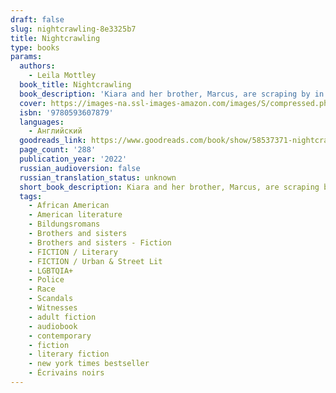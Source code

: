 ```yaml
---
draft: false
slug: nightcrawling-8e3325b7
title: Nightcrawling
type: books
params:
  authors:
    - Leila Mottley
  book_title: Nightcrawling
  book_description: 'Kiara and her brother, Marcus, are scraping by in an East Oakland apartment complex optimistically called the Regal-Hi. Both have dropped out of high school, their family fractured by death and prison. But while Marcus clings to his dream of rap stardom, Kiara hunts for work to pay their rent--which has more than doubled--and to keep the nine-year-old boy next door, abandoned by his mother, safe and fed.One night, what begins as a drunken misunderstanding with a stranger turns into the job Kiara never imagined wanting but now desperately needs: nightcrawling. Her world breaks open even further when her name surfaces in an investigation that exposes her as a key witness in a massive scandal within the Oakland Police Department.'
  cover: https://images-na.ssl-images-amazon.com/images/S/compressed.photo.goodreads.com/books/1654709397i/58537371.jpg
  isbn: '9780593607879'
  languages:
    - Английский
  goodreads_link: https://www.goodreads.com/book/show/58537371-nightcrawling
  page_count: '288'
  publication_year: '2022'
  russian_audioversion: false
  russian_translation_status: unknown
  short_book_description: Kiara and her brother, Marcus, are scraping by in an East Oakland apartment complex optimistically called the Regal-Hi. Both have dropped out of high school, their family fractured by death and...
  tags:
    - African American
    - American literature
    - Bildungsromans
    - Brothers and sisters
    - Brothers and sisters - Fiction
    - FICTION / Literary
    - FICTION / Urban & Street Lit
    - LGBTQIA+
    - Police
    - Race
    - Scandals
    - Witnesses
    - adult fiction
    - audiobook
    - contemporary
    - fiction
    - literary fiction
    - new york times bestseller
    - Écrivains noirs
---
```

